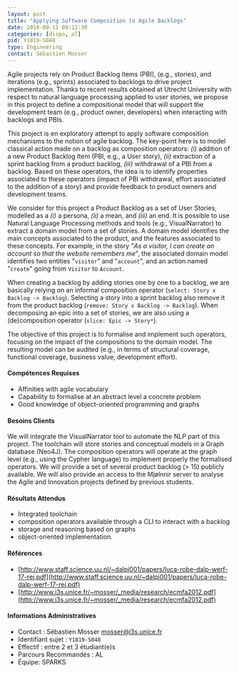 ```yaml
---
layout: post
title: "Applying Software Composition to Agile Backlogs"
date: 2018-09-11 09:12:30
categories: [dispo, al]
pid: Y1819-S048
type: Engineering
contact: Sébastien Mosser
---
```

       
Agile projects rely on Product Backlog Items (PBI), (e.g., stories), and iterations (e.g., sprints) associated to backlogs to drive project implementation. Thanks to recent results obtained  at Utrecht University with respect to natural language processing applied to user stories, we propose in this project to define a compositional model that will support the development team (e.g., product owner, developers) when interacting with backlogs and PBIs.

This project is en exploratory attempt to apply software composition mechanisms to the notion of agile backlog. The key-point here is to model classical action made on a backlog as composition operators: _(i)_ addition of a new Product Backlog Item (PBI, e.g., a User story), _(ii)_ extraction of a sprint backlog from a product backlog, _(iii)_ withdrawal of a PBI from a backlog. Based on these operators, the idea is to identify properties associated to these operators (impact of PBI withdrawal, effort associated to the addition of a story) and provide feedback to product owners and development teams.

We consider for this project a Product Backlog as a set of User Stories, modelled as a _(i)_ a persona, _(ii)_ a mean, and _(iii)_ an end. It is possible to use Natural Language Processing methods and tools (e.g., VisualNarrator) to extract a domain model from a set of stories. A domain model identifies the main concepts associated to the product, and the features associated to these concepts. For example, in the story "_As a visitor, I can create an account so that the website remembers me_", the associated domain model identifies two entities "`visitor`" and "`account`", and an action named "`create`" going from `Visitor` to `Account`. 

When creating a backlog by adding stories one by one to a backlog, we are basically relying on an informal composition operator (`select: Story x Backlog -> Backlog`). Selecting a story into a sprint backlog also remove it from the product backlog (`remove: Story x Backlog -> Backlog`). When decomposing an epic into a set of stories, we are also using a (de)composition operator (`slice: Epic -> Story*`).

The objective of this project is to formalise and implement such operators, focusing on the impact of the compositions to the domain model. The resulting model can be audited (e.g., in terms of structural coverage, functional coverage, business value, development effort). 

#### Compétences Requises

  - Affinities with agile vocabulary
  - Capability to formalise at an abstract level a concrete problem
  - Good knowledge of object-oriented programming and graphs



     

#### Besoins Clients
We will integrate the VisualNarrator tool to automate the NLP part of this project. The toolchain will store stories and conceptual models in a Graph database (Neo4J). The composition operators will operate at the graph level (e.g., using the Cypher language) to implement properly the formalised operators. We will provide a set of several product backlog (> 15) publicly available. We will also provide an access to the Mjølnnir  server to analyse the Agile and Innovation projects defined by previous students.

#### Résultats Attendus
  - Integrated toolchain 
  - composition operators available through a CLI to interact with a backlog
  - storage and reasoning based on graphs
  - object-oriented implementation.

#### Références

  * [http://www.staff.science.uu.nl/~dalpi001/papers/luca-robe-dalp-werf-17-rej.pdf](http://www.staff.science.uu.nl/~dalpi001/papers/luca-robe-dalp-werf-17-rej.pdf)
  * [http://www.i3s.unice.fr/~mosser/_media/research/ecmfa2012.pdf](http://www.i3s.unice.fr/~mosser/_media/research/ecmfa2012.pdf)

#### Informations Administratives
  * Contact : Sébastien Mosser <mosser@i3s.unice.fr>
  * Identifiant sujet : `Y1819-S048`
  * Effectif : entre 2 et 3 étudiant(e)s
  * Parcours Recommandés : AL
  * Équipe: SPARKS

     